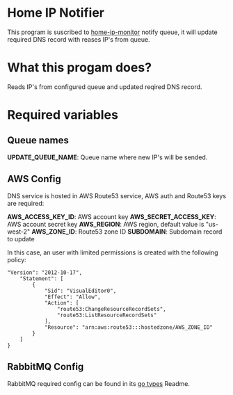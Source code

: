 # Home IP Notifier

This program is suscribed to [home-ip-monitor](https://git.windmaker.net/a-castellano/home-ip-monitor) notify queue, it will update required DNS record with reases IP's from queue.

# What this progam does?

Reads IP's from configured queue and updated reqired DNS record.

# Required variables

## Queue names

**UPDATE_QUEUE_NAME**: Queue name where new IP's will be sended.

## AWS Config

DNS service is hosted in AWS Route53 service, AWS auth and Route53 keys are required:

**AWS_ACCESS_KEY_ID**: AWS account key
**AWS_SECRET_ACCESS_KEY**: AWS account secret key
**AWS_REGION**: AWS region, default value is "us-west-2"
**AWS_ZONE_ID**: Route53 zone ID
**SUBDOMAIN**: Subdomain record to update

In this case, an user with limited permissions is created with the following policy:
```
"Version": "2012-10-17",
    "Statement": [
        {
            "Sid": "VisualEditor0",
            "Effect": "Allow",
            "Action": [
                "route53:ChangeResourceRecordSets",
                "route53:ListResourceRecordSets"
            ],
            "Resource": "arn:aws:route53:::hostedzone/AWS_ZONE_ID"
        }
    ]
}
```

## RabbitMQ Config

RabbitMQ required config can be found in its [go types](https://git.windmaker.net/a-castellano/go-types/-/tree/master/rabbitmq?ref_type=heads) Readme.
